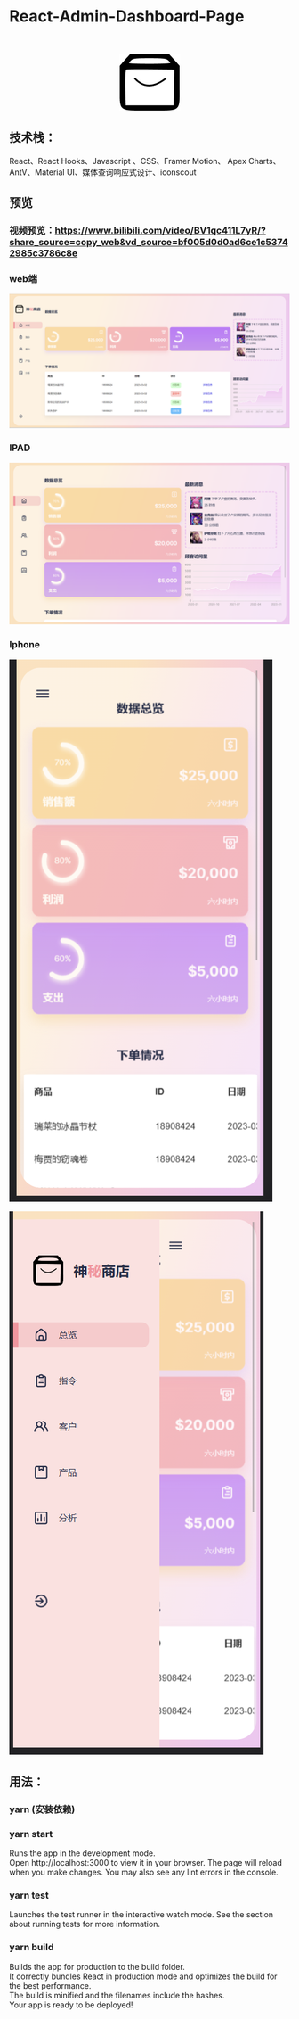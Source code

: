 # React-Admin-Dashboard-Page
<br/>
<p align='center'><img src='./React-Admin-Dashboard-Page/src/imgs/logo.png'> </p>

## 技术栈：
React、React Hooks、Javascript 、CSS、Framer Motion、 Apex Charts、AntV、Material UI、媒体查询响应式设计、iconscout
## 预览
### 视频预览：https://www.bilibili.com/video/BV1qc411L7yR/?share_source=copy_web&vd_source=bf005d0d0ad6ce1c53742985c3786c8e
### web端
![](./preview.png)
### IPAD
![](./preview-ipad.png)
### Iphone
![](./preview-iphone.png)

![](./preview-iphone2.png)
## 用法：
### yarn (安装依赖)
### yarn start <br>
Runs the app in the development mode.<br>
Open http://localhost:3000 to view it in your browser.
The page will reload when you make changes.
You may also see any lint errors in the console.
### yarn test <br>
Launches the test runner in the interactive watch mode.
See the section about running tests for more information.
### yarn build <br>
Builds the app for production to the build folder.<br>
It correctly bundles React in production mode and optimizes the build for the best performance.<br>
The build is minified and the filenames include the hashes.<br>
Your app is ready to be deployed!

